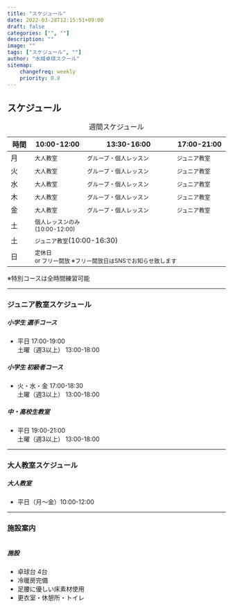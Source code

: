 ```yaml
---
title: "スケジュール"
date: 2022-03-28T12:15:51+09:00
draft: false
categories: ["", ""]
description: ""
image: ""
tags: ["スケジュール", ""]
author: "水城卓球スクール"
sitemap:
    changefreq: weekly
    priority: 0.8
---
```


## スケジュール

<div>
    <div class="col-lg-10 mt-4 position-relative">
        <table class="table caption-top text-primary border-primary table-bordered">
        <caption class="h5 text-primary">週間スケジュール</caption>
        <thead class="border-primary">
            <tr>
            <th scope="col" width="6%" class="text-center">時間</th>
            <th scope="col" width="9%" class="text-center">10:00-12:00</th>
            <th scope="col" width="9%" class="text-center">13:30-16:00</th>
            <th scope="col" width="9%" class="text-center">17:00-21:00</th>
            </tr>
        </thead>
        <tbody class="border-primary">
            <tr>
            <td class="text-center">月</td>
            <td><span style="font-size: small;">大人教室</span></td>
            <td><span style="font-size: small;"><span style="display: inline-block;white-space: nowrap;">グループ・個人レッスン</span></span></td>
            <td><span style="font-size: small;">ジュニア教室</span></td>
            </tr>
            <tr>
            <td class="text-center">火</td>
            <td><span style="font-size: small;">大人教室</span></td>
            <td><span style="font-size: small;"><span style="display: inline-block;white-space: nowrap;">グループ・個人レッスン</span></span></td>
            <td><span style="font-size: small;">ジュニア教室</span></td>
            </tr>
            <tr>
            <td class="text-center">水</td>
            <td><span style="font-size: small;">大人教室</span></td>
            <td><span style="font-size: small;"><span style="display: inline-block;white-space: nowrap;">グループ・個人レッスン</span></span></td>
            <td><span style="font-size: small;">ジュニア教室</span></td>
            </tr>
            <tr>
            <td class="text-center">木</td>
            <td><span style="font-size: small;">大人教室</span></td>
            <td><span style="font-size: small;"><span style="display: inline-block;white-space: nowrap;">グループ・個人レッスン</span></span></td>
            <td><span style="font-size: small;">ジュニア教室</span></td>
            </tr>
            <td class="text-center">金</td>
            <td><span style="font-size: small;">大人教室</span></td>
            <td><span style="font-size: small;"><span style="display: inline-block;white-space: nowrap;">グループ・個人レッスン</span></span></td>
            <td><span style="font-size: small;">ジュニア教室</span></td>
            </tr>
            <td class="text-center">土</td>
            <td colspan="1"><span style="font-size: small;">個人レッスンのみ (10:00-12:00) </span></td>
            </tr>
            <td class="text-center">土</td>
            <td colspan="3"><span style="font-size: small;">ジュニア教室</span>(10:00-16:30) </span></td>
            </tr>
            <td class="text-center">日</td>
            <td colspan="3"><span style="font-size: small;"><span style="display: inline-block;white-space: nowrap;">定休日<br> or フリー開放 ※フリー開放日はSNSでお知らせ致します</span></td>
            </tr>
        </tbody>
        </table>
        ※特別コースは全時間練習可能
    </div>
</div>

<div id="junior" class="pt-4"></div>
<hr />

### ジュニア教室スケジュール

<div class="card bg-transparent mb-4">
	<div class="row">
		<div class="col-md-12 mt-0 mt-md-0">
            <div class="card-body">
            <h5 class="card-title">小学生 選手コース</h5>
            <p class="card-text"></p>
            <ul class="list-group list-group-flush">
            <li class="list-group-item text-primary">平日 17:00-19:00<br />土曜（週3以上） 13:00-18:00</li>
            <!-- li class="list-group-item text-primary"></li -->
            </ul>
            </div>
        </div>
    </div>
	<div class="row">
		<div class="col-md-12 mt-0 mt-md-0">
            <div class="card-body">
            <h5 class="card-title">小学生 初級者コース</h5>
            <p class="card-text"></p>
            <ul class="list-group list-group-flush">
            <li class="list-group-item text-primary border-primary">火・水・金 17:00-18:30<br />土曜（週3以上） 13:00-18:00</li>
            <!-- li class="list-group-item text-primary"></li -->
            </ul>
            </div>
        </div>
    </div>
	<div class="row">
		<div class="col-md-12 mt-0 mt-md-0">
            <div class="card-body">
            <h5 class="card-title">中・高校生教室</h5>
            <p class="card-text"></p>
            <ul class="list-group list-group-flush">
            <li class="list-group-item text-primary border-primary">平日 19:00-21:00<br />土曜（週3以上） 13:00-18:00</li>
            <!-- li class="list-group-item text-primary"></li -->
            </ul>
            </div>
        </div>
	</div>
</div>

<div id="adult" class="pt-4"></div>
<hr />

### 大人教室スケジュール

<div class="card bg-transparent mb-4">
	<div class="row">
		<div class="col-md-12 mt-0 mt-md-0">
            <div class="card-body">
            <h5 class="card-title">大人教室</h5>
            <p class="card-text"></p>
            <ul class="list-group list-group-flush">
            <li class="list-group-item text-primary border-primary">平日（月～金）10:00-12:00</li>
            </ul>
            </div>
        </div>
    </div>
	<div class="row">
		<div class="col-md-12 mt-0 mt-md-0">
			<!-- img class="rounded-3" src="/images/blog/20230311_schedule.jpg" alt="" -->
		</div>
    </div>
</div>

<div id="personal" class="pt-4"></div>
<hr />

### 施設案内

<div class="card bg-transparent mb-4">
	<div class="row">
		<div class="col-md-5">
			<img class="rounded-3" src="/images/blog/113new.jpg" alt="">
		</div>
		<div class="col-md-7 mt-3 mt-md-0">
        <div class="card-body">
            <h5 class="card-title">施設</h5>
            <p class="card-text"></p>
            <ul class="list-group list-group-flush">
            <li class="list-group-item text-primary border-primary">卓球台  4台</li>
            <li class="list-group-item text-primary border-primary">冷暖房完備</li>
            <li class="list-group-item text-primary border-primary">足腰に優しい床素材使用</li>
            <li class="list-group-item text-primary border-primary">更衣室・休憩所・トイレ</li>
            </ul>
        </div>
        <div class="card-footer">
            <small class="text-muted"></small>
        </div>
		</div>
	</div>
</div>

